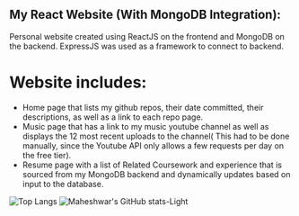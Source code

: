 ## My React Website (With MongoDB Integration):

Personal website created using ReactJS on the frontend and MongoDB on the backend. ExpressJS was used as a framework to connect to backend.

# Website includes:
- Home page that lists my github repos, their date committed, their descriptions, as well as a link to each repo page.
- Music page that has a link to my music youtube channel as well as displays the 12 most recent uploads to the channel( This had to be done manually, since the Youtube API only allows a few requests per day on the free tier).
- Resume page with a list of Related Coursework and experience that is sourced from my MongoDB backend and dynamically updates based on input to the database.

![Top Langs](https://github-readme-stats.vercel.app/api/top-langs/?username=MChandra111&layout=donut)
![Maheshwar's GitHub stats-Light](https://github-readme-stats.vercel.app/api?username=MChandra111&show_icons=true&theme=default#gh-light-mode-only)
